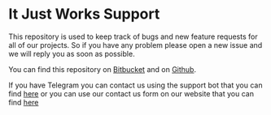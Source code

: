 # It Just Works Support

This repository is used to keep track of bugs and new feature requests for all of our projects. So if you have any problem please open a new issue and we will reply you as soon as possible.

You can find this repository on [Bitbucket](https://bitbucket.org/itjustworks/support) and on [Github](https://github.com/itjustworksteam/support).

If you have Telegram you can contact us using the support bot that you can find [here](https://telegram.me/itjustworksbot) or you can use our contact us form on our website that you can find [here](http://www.itjustworks.it/site/#contact)
